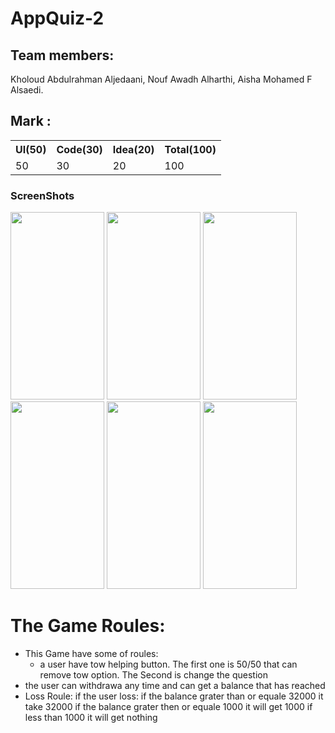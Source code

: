 # AppQuiz-2

## Team members: 

Kholoud Abdulrahman Aljedaani,
Nouf Awadh Alharthi,
Aisha Mohamed F Alsaedi.


## Mark : 

<table>
  <tr>
      <th>UI(50)</td>  
      <th>Code(30)</td>  
      <th>Idea(20)</td>  
      <th>Total(100)</td>  
  </tr>
  <tr>
      <td>50</td>  
      <td>30</td>  
      <td>20</td>  
      <td>100</td>  
  </tr>
<table>

### ScreenShots
  <div>
    <img src="https://github.com/Flutter-Project-Challenges/AppQuiz-2/blob/master/assets/screenShots/Screenshot_1.png" width="150" height="300">
    <img src="https://github.com/Flutter-Project-Challenges/AppQuiz-2/blob/master/assets/screenShots/Screensho_2.png" width="150" height="300">
    <img src="https://github.com/Flutter-Project-Challenges/AppQuiz-2/blob/master/assets/screenShots/Screenshot_3.png" width="150" height="300" >
    <img src="https://github.com/Flutter-Project-Challenges/AppQuiz-2/blob/master/assets/screenShots/Screenshot_4.png" width="150" height="300" >
    <img src="https://github.com/Flutter-Project-Challenges/AppQuiz-2/blob/master/assets/screenShots/Screenshot_5.png" width="150" height="300" >
    <img src="https://github.com/Flutter-Project-Challenges/AppQuiz-2/blob/master/assets/screenShots/Screenshot_6.png" width="150" height="300" >
    
   
  </div>  

# The Game Roules:
- This Game have some of roules:
    - a user have tow helping button. 
    The first one is 50/50 that can remove tow option.
    The Second is change the question 
- the user can withdrawa any time and can get a balance that has reached
- Loss Roule:
if the user loss: if the balance grater than or equale 32000 it take 32000 
if the balance grater then or equale 1000  it will get 1000
if less than 1000 it will get nothing 





